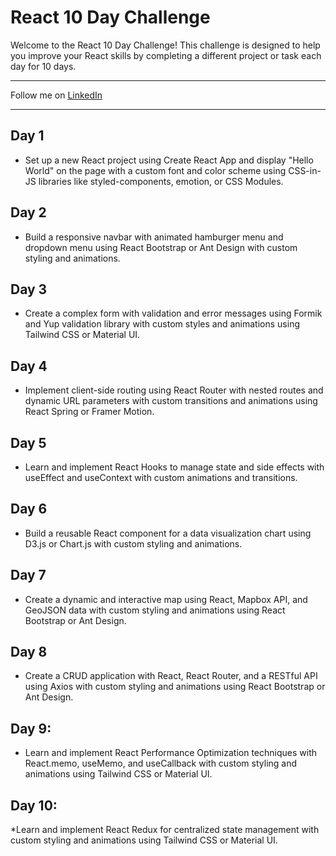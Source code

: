 # React 10 Day Challenge

Welcome to the React 10 Day Challenge! This challenge is designed to help you improve your React skills by completing a different project or task each day for 10 days.

---
 
 Follow me on [LinkedIn](https://www.linkedin.com/in/mirjalol-jabborov/)
 
---

## Day 1
* Set up a new React project using Create React App and display "Hello World" on the page with a custom font and color scheme using CSS-in-JS libraries like styled-components, emotion, or CSS Modules.

## Day 2
* Build a responsive navbar with animated hamburger menu and dropdown menu using React Bootstrap or Ant Design with custom styling and animations.

## Day 3
* Create a complex form with validation and error messages using Formik and Yup validation library with custom styles and animations using Tailwind CSS or Material UI.

## Day 4
* Implement client-side routing using React Router with nested routes and dynamic URL parameters with custom transitions and animations using React Spring or Framer Motion.

## Day 5
* Learn and implement React Hooks to manage state and side effects with useEffect and useContext with custom animations and transitions.

## Day 6
* Build a reusable React component for a data visualization chart using D3.js or Chart.js with custom styling and animations.

## Day 7
* Create a dynamic and interactive map using React, Mapbox API, and GeoJSON data with custom styling and animations using React Bootstrap or Ant Design.

## Day 8
* Create a CRUD application with React, React Router, and a RESTful API using Axios with custom styling and animations using React Bootstrap or Ant Design.

## Day 9:
* Learn and implement React Performance Optimization techniques with React.memo, useMemo, and useCallback with custom styling and animations using Tailwind CSS or Material UI.

## Day 10: 
*Learn and implement React Redux for centralized state management with custom styling and animations using Tailwind CSS or Material UI.
